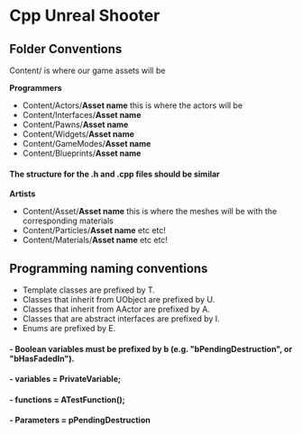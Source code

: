 # Cpp Unreal Shooter
## Folder Conventions

Content/ is where our game assets will be

__Programmers__

- Content/Actors/**Asset name**  this is where the actors will be
- Content/Interfaces/**Asset name**
- Content/Pawns/**Asset name**
- Content/Widgets/**Asset name**
- Content/GameModes/**Asset name**
- Content/Blueprints/**Asset name**

####  The structure for the .h and .cpp files should be similar

__Artists__

- Content/Asset/**Asset name** this is where the meshes will be with the corresponding materials
- Content/Particles/**Asset name** etc etc!
- Content/Materials/**Asset name** etc etc!


## Programming naming conventions

- Template classes are prefixed by T.
- Classes that inherit from UObject are prefixed by U.
- Classes that inherit from AActor are prefixed by A.
- Classes that are abstract interfaces are prefixed by I.
- Enums are prefixed by E.


#### - Boolean variables must be prefixed by b (e.g. "bPendingDestruction", or "bHasFadedIn").
#### - variables = PrivateVariable;
#### - functions = ATestFunction();
#### - Parameters = pPendingDestruction
